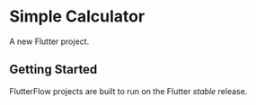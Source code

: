# Simple Calculator

A new Flutter project.

## Getting Started

FlutterFlow projects are built to run on the Flutter _stable_ release.

